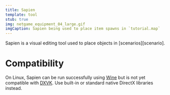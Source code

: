 ```yaml
---
title: Sapien
template: tool
stub: true
img: netgame_equipment_04_large.gif
imgCaption: Sapien being used to place item spawns in `tutorial.map`
---
```

Sapien is a visual editing tool used to place objects in [scenarios][scenario].

# Compatibility
On Linux, Sapien can be run successfully using [Wine][] but is not yet compatible with [DXVK][]. Use built-in or standard native DirectX libraries instead.

[wine]: https://www.winehq.org/
[dxvk]: https://github.com/doitsujin/dxvk
